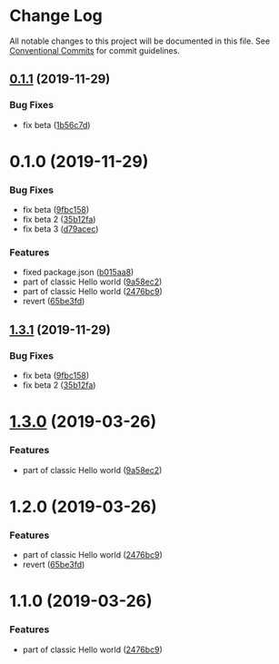 # Change Log

All notable changes to this project will be documented in this file.
See [Conventional Commits](https://conventionalcommits.org) for commit guidelines.

## [0.1.1](https://github.com/Naimikan/lerna-conventional-commits-example/compare/@naimikan/beta@0.1.0...@naimikan/beta@0.1.1) (2019-11-29)


### Bug Fixes

* fix beta ([1b56c7d](https://github.com/Naimikan/lerna-conventional-commits-example/commit/1b56c7d2ee1d7409ac670a4436d9a4627ca077e8))





# 0.1.0 (2019-11-29)


### Bug Fixes

* fix beta ([9fbc158](https://github.com/Naimikan/lerna-conventional-commits-example/commit/9fbc158f6ec4528b13d0625196aee9a963de699b))
* fix beta 2 ([35b12fa](https://github.com/Naimikan/lerna-conventional-commits-example/commit/35b12fa7e8eefa0f6b883107c9ac14d589152535))
* fix beta 3 ([d79acec](https://github.com/Naimikan/lerna-conventional-commits-example/commit/d79acecbd3806bed9750ccb82bbae488d9c2199f))


### Features

* fixed package.json ([b015aa8](https://github.com/Naimikan/lerna-conventional-commits-example/commit/b015aa87b27cab10183e5bc5beeefc0db3ebbfce))
* part of classic Hello world ([9a58ec2](https://github.com/Naimikan/lerna-conventional-commits-example/commit/9a58ec2bce1375817f5223b1f92ebf2186ce7776))
* part of classic Hello world ([2476bc9](https://github.com/Naimikan/lerna-conventional-commits-example/commit/2476bc9c0def84f8006ab8e6348424f063694f2a))
* revert ([65be3fd](https://github.com/Naimikan/lerna-conventional-commits-example/commit/65be3fd040261c79f424560ea11967b8252bed2f))





## [1.3.1](https://github.com/Naimikan/lerna-conventional-commits-example/compare/@naimikan/beta@1.3.0...@naimikan/beta@1.3.1) (2019-11-29)


### Bug Fixes

* fix beta ([9fbc158](https://github.com/Naimikan/lerna-conventional-commits-example/commit/9fbc158f6ec4528b13d0625196aee9a963de699b))
* fix beta 2 ([35b12fa](https://github.com/Naimikan/lerna-conventional-commits-example/commit/35b12fa7e8eefa0f6b883107c9ac14d589152535))





# [1.3.0](https://github.com/Naimikan/lerna-conventional-commits-example/compare/@naimikan/beta@1.2.0...@naimikan/beta@1.3.0) (2019-03-26)


### Features

* part of classic Hello world ([9a58ec2](https://github.com/Naimikan/lerna-conventional-commits-example/commit/9a58ec2))





# 1.2.0 (2019-03-26)


### Features

* part of classic Hello world ([2476bc9](https://github.com/Naimikan/lerna-conventional-commits-example/commit/2476bc9))
* revert ([65be3fd](https://github.com/Naimikan/lerna-conventional-commits-example/commit/65be3fd))





# 1.1.0 (2019-03-26)


### Features

* part of classic Hello world ([2476bc9](https://github.com/Naimikan/lerna-conventional-commits-example/commit/2476bc9))
